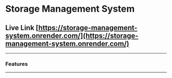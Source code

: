 # Storage Management System
## Live Link [https://storage-management-system.onrender.com/](https://storage-management-system.onrender.com/)
---
### **Features**
---
